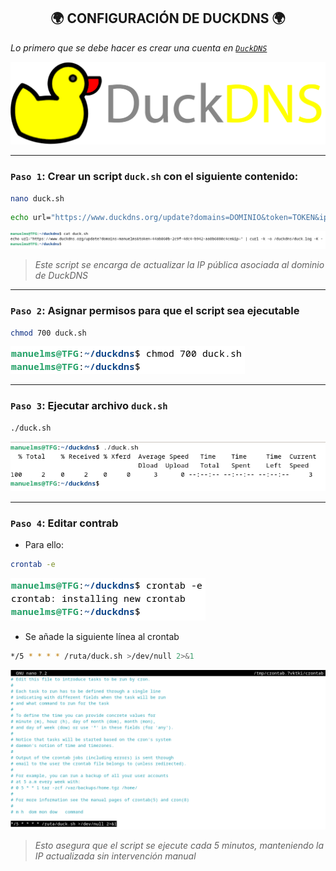 <h2 align="center"> 🌍 CONFIGURACIÓN DE DUCKDNS 🌍 </h2>

*Lo primero que se debe hacer es crear una cuenta en [`DuckDNS`](https://www.duckdns.org/)*

![](/MainFolder/img/ddns.png)

---

### `Paso 1`: Crear un script `duck.sh` con el siguiente contenido: 

```bash
nano duck.sh
```

```bash
echo url="https://www.duckdns.org/update?domains=DOMINIO&token=TOKEN&ip=" | curl -k -o duck.log -K -
```
![](/MainFolder/img/9.png)

> *Este script se encarga de actualizar la IP pública asociada al dominio de DuckDNS*

---

### `Paso 2`: Asignar permisos para que el script sea ejecutable

```bash
chmod 700 duck.sh
```
![](/MainFolder/img/10.png)

---

### `Paso 3`: Ejecutar archivo `duck.sh`

```bash
./duck.sh 
```
![](/MainFolder/img/11.png)

---

### `Paso 4`: Editar contrab

- Para ello:

```bash
crontab -e
```
![](/MainFolder/img/12.png)

  - Se añade la siguiente línea al crontab

```bash
*/5 * * * * /ruta/duck.sh >/dev/null 2>&1
```
![](/MainFolder/img/13.png)

> *Esto asegura que el script se ejecute cada 5 minutos, manteniendo la IP actualizada sin intervención manual*
